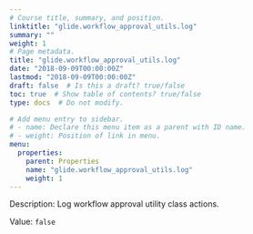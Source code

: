```yaml
---
# Course title, summary, and position.
linktitle: "glide.workflow_approval_utils.log"
summary: ""
weight: 1
# Page metadata.
title: "glide.workflow_approval_utils.log"
date: "2018-09-09T00:00:00Z"
lastmod: "2018-09-09T00:00:00Z"
draft: false  # Is this a draft? true/false
toc: true  # Show table of contents? true/false
type: docs  # Do not modify.

# Add menu entry to sidebar.
# - name: Declare this menu item as a parent with ID name.
# - weight: Position of link in menu.
menu:
  properties:
    parent: Properties
    name: "glide.workflow_approval_utils.log"
    weight: 1
---
```


Description: Log workflow approval utility class actions.


Value: `false`